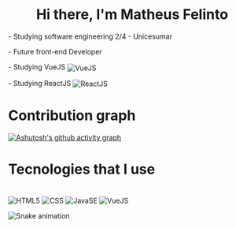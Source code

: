 <h1 align="center"> Hi there, I'm Matheus Felinto </h1>
<p>- Studying software engineering 2/4 - Unicesumar</p>
<p>- Future front-end Developer</p>
<p>- Studying VueJS <img align="center" alt="VueJS" src="https://img.shields.io/badge/Vue.js-35495E?style=for-the-badge&logo=vue.js&logoColor=4FC08D"> </p> 
<p>- Studying ReactJS <img align="center" alt="ReactJS" src="https://img.shields.io/badge/React-20232A?style=for-the-badge&logo=react&logoColor=61DAFB"> </p>



# Contribution graph
[![Ashutosh's github activity graph](https://github-readme-activity-graph.vercel.app/graph?username=Velinu&bg_color=000000&color=ffffff&line=800080&point=ffffff&area=true&hide_border=true)](https://github.com/ashutosh00710/github-readme-activity-graph)

# Tecnologies that I use

<div style= "display: inline_block"><br/>
    <img align="center" alt="HTML5" src="https://img.shields.io/badge/HTML5-E34F26?style=for-the-badge&logo=html5&logoColor=white"/>
    <img align="center" alt="CSS" src="https://img.shields.io/badge/CSS3-1572B6?style=for-the-badge&logo=css3&logoColor=white">
    <img align="center" alt="JavaSE" src="https://img.shields.io/badge/JavaScript-323330?style=for-the-badge&logo=javascript&logoColor=F7DF1E">
    <img align="center" alt="VueJS" src="https://img.shields.io/badge/Vue.js-35495E?style=for-the-badge&logo=vue.js&logoColor=4FC08D">
</div>

 ![Snake animation](https://github.com/Velinu/Velinu/blob/output/github-contribution-grid-snake.svg)
